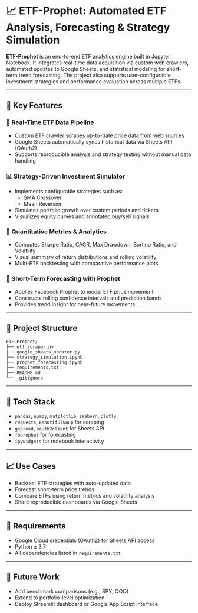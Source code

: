 # 📈 ETF-Prophet: Automated ETF Analysis, Forecasting & Strategy Simulation

**ETF-Prophet** is an end-to-end ETF analytics engine built in Jupyter Notebook. It integrates real-time data acquisition via custom web crawlers, automated updates to Google Sheets, and statistical modeling for short-term trend forecasting. The project also supports user-configurable investment strategies and performance evaluation across multiple ETFs.

---

## 🚀 Key Features

### 🔄 Real-Time ETF Data Pipeline
- Custom ETF crawler scrapes up-to-date price data from web sources
- Google Sheets automatically syncs historical data via Sheets API (OAuth2)
- Supports reproducible analysis and strategy testing without manual data handling

### 📊 Strategy-Driven Investment Simulator
- Implements configurable strategies such as:
  - SMA Crossover
  - Mean Reversion
- Simulates portfolio growth over custom periods and tickers
- Visualizes equity curves and annotated buy/sell signals

### 📐 Quantitative Metrics & Analytics
- Computes Sharpe Ratio, CAGR, Max Drawdown, Sortino Ratio, and Volatility
- Visual summary of return distributions and rolling volatility
- Multi-ETF backtesting with comparative performance plots

### 🔮 Short-Term Forecasting with Prophet
- Applies Facebook Prophet to model ETF price movement
- Constructs rolling confidence intervals and prediction bands
- Provides trend insight for near-future movements

---

## 📂 Project Structure

```
ETF-Prophet/
├── etf_scraper.py
├── google_sheets_updater.py
├── strategy_simulation.ipynb
├── prophet_forecasting.ipynb
├── requirements.txt
├── README.md
└── .gitignore
```

---

## 🧰 Tech Stack

- `pandas`, `numpy`, `matplotlib`, `seaborn`, `plotly`
- `requests`, `BeautifulSoup` for scraping
- `gspread`, `oauth2client` for Sheets API
- `fbprophet` for forecasting
- `ipywidgets` for notebook interactivity

---

## 📈 Use Cases

- Backtest ETF strategies with auto-updated data
- Forecast short-term price trends
- Compare ETFs using return metrics and volatility analysis
- Share reproducible dashboards via Google Sheets

---

## 🔐 Requirements

- Google Cloud credentials (OAuth2) for Sheets API access
- Python ≥ 3.7
- All dependencies listed in `requirements.txt`

---

## 📌 Future Work

- Add benchmark comparisons (e.g., SPY, QQQ)
- Extend to portfolio-level optimization
- Deploy Streamlit dashboard or Google App Script interface